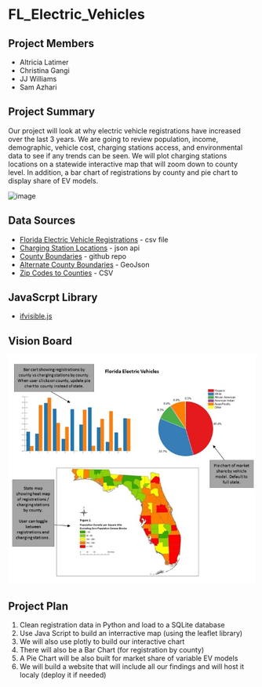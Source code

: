 # FL_Electric_Vehicles

## Project Members
* Altricia Latimer
* Christina Gangi
* JJ Williams
* Sam Azhari

## Project Summary
Our project will look at why electric vehicle registrations have increased over the last 3 years. We are going to review  population, income, demographic, vehicle cost, charging stations access, and environmental data to see if any trends can be seen.  We will plot charging stations locations on a statewide interactive map that will zoom down to county level.  In addition, a bar chart of registrations by county and pie chart to display share of EV models. 

![image](https://user-images.githubusercontent.com/74847091/115482229-2d6f8780-a21c-11eb-9339-ad355290b7bf.png)



## Data Sources
* [Florida Electric Vehicle Registrations](https://www.atlasevhub.com/materials/state-ev-registration-data/) - csv file
* [Charging Station Locations](https://developer.nrel.gov/docs/api-key/) - json api
* [County Boundaries](https://github.com/johan/world.geo.json/tree/master/countries/USA/FL) - github repo
* [Alternate County Boundaries](https://public.opendatasoft.com/explore/dataset/us-county-boundaries/table/?disjunctive.[…]junctive.state_name&sort=stusab&refine.state_name=Florida) - GeoJson
* [Zip Codes to Counties](https://data.world/niccolley/us-zipcode-to-county-state/workspace/file?filename=ZIP-COUNTY-FIPS_2018-03.csv) - CSV

## JavaScrpt Library
* [ifvisible.js](https://github.com/serkanyersen/ifvisible.js)

## Vision Board
![Vision of final page](https://github.com/Project-JCSA/FL_Electric_Vehicles/blob/main/Images/VisionBoard.jpg)

## Project Plan
1) Clean registration data in Python and load to a SQLite database
2) Use Java Script to build an interractive map (using the leaflet library)
3) We will also use plotly to build our interactive chart 
4) There will also be a Bar Chart (for registration by county) 
5) A Pie Chart will be also built for market share of variable EV models
6) We will build a website that will include all our findings and will host it localy (deploy it if needed)
